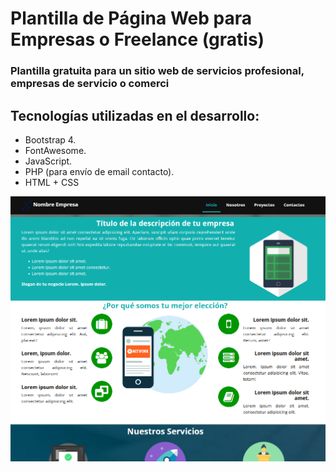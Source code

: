 # Plantilla de Página Web para Empresas o Freelance (gratis)
### Plantilla gratuita para un sitio web de servicios profesional, empresas de servicio o comerci

## Tecnologías utilizadas en el desarrollo:
* Bootstrap 4.
* FontAwesome.
* JavaScript.
* PHP (para envío de email contacto).
* HTML + CSS

![](https://raw.githubusercontent.com/edwinsacrecinos/storage_img/main/Plantilla_HTML_Web_Comercial/ejemplo_Plantilla.PNG?token=GHSAT0AAAAAABWMUATXES6KKWJNKJIWB47EYXIOJPA)
